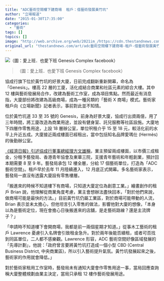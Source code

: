 ```yaml
---
title: "ADC藝術空間樓下建商場  租戶：借藝術發展黃竹坑"
author: "立場報道"
date: "2015-01-30T17:35:00"
categories:
  - "藝術"
tags: []
topics: []
image: "http://web.archive.org/web/2021im_/https://cdn.thestandnews.com/media/photos/cache/Genesis_Q7vV6_1200x0.jpg"
original_url: "thestandnews.com/art/adc藝術空間樓下建商場-租戶-借藝術發展黃竹坑"
---
```

![（圖：愛上班．也愛下班 Genesis Complex facebook）](http://web.archive.org/web/2021im_/https://cdn.thestandnews.com/media/photos/cache/Genesis_Q7vV6_1200x0.jpg)

> （圖：愛上班．也愛下班 Genesis Complex facebook）

協成行旗下位於黃竹坑的好景大廈，日前完成翻新重新開幕，命名為「Genesis」。樓高 22 層的工廈，活化成結合商業和社區元素的綜合大樓。其中 12 樓與藝術發展局合作，改建為藝術工作室，成為項目焦點。然而最近有消息指，大廈部份將改建為高級商場，成為一種另類的「藝術 X 商場」模式。藝術家租戶向《立場新聞》記者表示，事前對此並不知情。

位於黃竹坑道 33 至 35 號的 Genesis，前身為好景大廈，協成行出資兩億，用了三年時間，將工廈改造為商業用途，並設有健身室、託兒服務等社區設施。大廈地下四層作零售用途，上設 18 層辦公室，單位呎租介乎 15 至 18 元，較活化前的水平上升近五成。大廈接近兩成樓面已經租出，當中包括知名品牌愛瑪仕 (Hermès) 的後勤辦公室。

[《經濟日報》引述協成行董事總經理方文雄稱](http://web.archive.org/web/20210628180203/http://www.hket.com/eti/article/b0aba9c1-643f-483e-90aa-1ab1a768ef20-117691?section=008)，業主預留兩成樓面，以市價三成租金，分租予藝發局、香港青年協會及東華三院，支援青年藝術和年輕創業，預計回本期需要 8 至 9 年。藝發局承包 12 樓全層，分給 17 個藝術單位，打造為「ADC 藝術空間」。租戶早於去年 11 月陸續遷入，12 月底正式開幕。多名藝術家表示，藝發局一直沒有透露大廈設有零售樓層。

「搬進來的時候不知道樓下有商場，只知道大廈定位為創意工業。」繪畫創作的租戶 Brian 說，他理解從商業角度考慮，業主會想辦法盡快回本，「對於他們來說，做商場可能是最快的方法。」目前黃竹坑仍屬工業區，對於商場可能帶動的人流，Brian 表示並未太擔心，但他坦言引入零售的做法，影響他對大廈的想像，「本身以為是藝術定位，現在會擔心日後搬進來的店舖，是走藝術路線？還是主流牌子？」

「申請時不知道樓下會開商場，我都是前一兩個星期才知道。」從事木工藝術的租戶 Lawrence 憂慮引入名牌會引致租金急升。對於兩年後能否續租，或者可否找到同區單位，二人都不感樂觀。Lawrence 形容，ADC 藝術空間好像區域發展的「先導計劃」，他說：「政府曾言要將黃竹坑打造成一個小型 CBD (Central Business District, 中央商業區)，所以引入藝術提升氣氛。黃竹坑發展起來之後，藝術家的作用就會降低。」

對於藝術家租用工作室時，藝發局未有通知大廈會作零售用途一事，當局回應查詢稱大廈整體規劃由業主決定，當局只承租 12 樓作藝術發展用途。